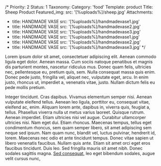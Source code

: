 /*
Priority: 2
Status: 1
Taxonomy:
  Category: 'food'
Template: product
Title: Sheep Product
Featured_img:
  src: '[%uploads%]/sheep.jpg'
Attachments:
- title: HANDMADE VASE
  src: '[%uploads%]/handmadevase1.jpg'
- title: HANDMADE VASE
  src: '[%uploads%]/handmadevase2.jpg'
- title: HANDMADE VASE
  src: '[%uploads%]/handmadevase3.jpg'
- title: HANDMADE VASE
  src: '[%uploads%]/handmadevase1.jpg'
- title: HANDMADE VASE
  src: '[%uploads%]/handmadevase2.jpg'
- title: HANDMADE VASE
  src: '[%uploads%]/handmadevase3.jpg'
*/
<p>Lorem ipsum dolor sit amet, consectetuer adipiscing elit. Aenean commodo ligula eget dolor. Aenean massa. Cum sociis natoque penatibus et magnis dis parturient montes, nascetur ridiculus mus. Donec quam felis, ultricies nec, pellentesque eu, pretium quis, sem. Nulla consequat massa quis enim. Donec pede justo, fringilla vel, aliquet nec, vulputate eget, arcu. In enim justo, rhoncus ut, imperdiet a, venenatis vitae, justo. Nullam dictum felis eu pede mollis pretium. </p>
<p>Integer tincidunt. Cras dapibus. Vivamus elementum semper nisi. Aenean vulputate eleifend tellus. Aenean leo ligula, porttitor eu, consequat vitae, eleifend ac, enim. Aliquam lorem ante, dapibus in, viverra quis, feugiat a, tellus. Phasellus viverra nulla ut metus varius laoreet. Quisque rutrum. Aenean imperdiet. Etiam ultricies nisi vel augue. Curabitur ullamcorper ultricies nisi. Nam eget dui. Etiam rhoncus. Maecenas tempus, tellus eget condimentum rhoncus, sem quam semper libero, sit amet adipiscing sem neque sed ipsum. Nam quam nunc, blandit vel, luctus pulvinar, hendrerit id, lorem. Maecenas nec odio et ante tincidunt tempus. Donec vitae sapien ut libero venenatis faucibus. Nullam quis ante. Etiam sit amet orci eget eros faucibus tincidunt. Duis leo. Sed fringilla mauris sit amet nibh. Donec sodales sagittis magna. <a href="#">Sed consequat</a>, leo eget bibendum sodales, augue velit cursus nunc,</p>